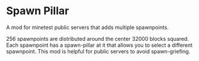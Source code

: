 # Spawn Pillar
A mod for minetest public servers that adds multiple spawnpoints.

256 spawnpoints are distributed around the center 32000 blocks squared. Each spawnpoint has a spawn-pillar at it that allows you to select a different spawnpoint. This mod is helpful for public servers to avoid spawn-griefing.
